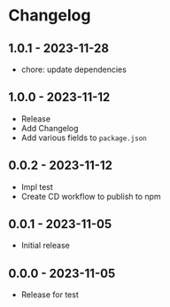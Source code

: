 # Changelog

## 1.0.1 - 2023-11-28

- chore: update dependencies

## 1.0.0 - 2023-11-12

- Release
- Add Changelog
- Add various fields to `package.json`

## 0.0.2 - 2023-11-12

- Impl test
- Create CD workflow to publish to npm

## 0.0.1 - 2023-11-05

- Initial release

## 0.0.0 - 2023-11-05

- Release for test
